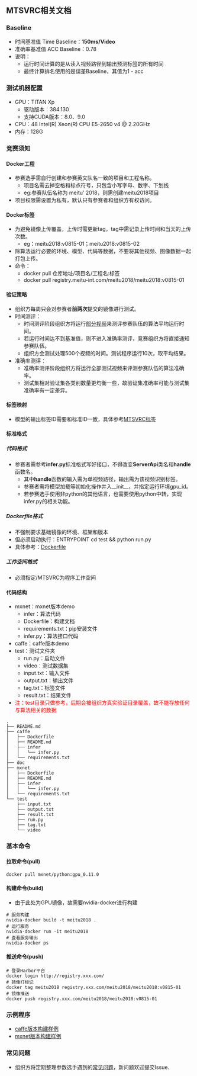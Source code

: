 ## MTSVRC相关文档

### Baseline
* 时间基准值 Time Baseline：**150ms/Video**
* 准确率基准值 ACC Baseline：0.78
* 说明：
    - 运行时间计算的是从读入视频路径到输出预测标签的所有时间
    - 最终计算排名使用的是误差Baseline，其值为1 - acc

### 测试机器配置
* GPU：TITAN Xp
    - 驱动版本：384.130
    - 支持CUDA版本：8.0、9.0
* CPU：48 Intel(R) Xeon(R) CPU E5-2650 v4 @ 2.20GHz
* 内存：128G

### 竞赛须知
#### Docker工程
* 参赛选手需自行创建和参赛英文队名一致的项目和工程名称。
    - 项目名需去掉空格和标点符号，只包含小写字母、数字、下划线
    - eg:参赛队伍名称为 meitu’ 2018，则需创建meitu2018项目
* 项目权限需设置为私有，默认只有参赛者和组织方有权访问。
    
#### Docker标签
* 为避免镜像上传覆盖，上传时需更新tag，tag中需记录上传时间和当天的上传次数。
    - eg：meitu2018:v0815-01；meitu2018:v0815-02
* 除算法运行必要的环境、模型、代码等数据，不要将其他视频、图像数据一起打包上传。
* 命令：
    - docker pull 仓库地址/项目名/工程名:标签
    - docker pull registry.meitu-int.com/meitu2018/meitu2018:v0815-01
 
#### 验证策略
* 组织方每周只会对参赛者**前两次**提交的镜像进行测试。
* 时间测评：
    - 时间测评阶段组织方将运行[部分视频](https://pan.baidu.com/s/19CYJWt5r_F2uZLx3WPypkg)来测评参赛队伍的算法平均运行时间。
    - 若运行时间达不到基准值，则不进入准确率测评，竞赛组织方将直接通知参赛队伍。
    - 组织方会测试处理500个视频的时间。测试程序运行10次，取平均结果。
* 准确率测评：
    - 准确率测评阶段组织方将运行全部测试视频来评测参赛队伍的算法准确率。
    - 测试集相对验证集各类别数量更均衡一些，故验证集准确率可能与测试集准确率有一定差异。

#### 标签映射
* 模型的输出标签ID需要和标准ID一致，具体参考[MTSVRC标签](doc/Tag.md)


#### 标准格式
##### 代码格式
* 参赛者需参考**infer.py**标准格式写好接口，不得改变**ServerApi**类名和**handle**函数名。
    - 其中**handle**函数的输入需为单视频路径，输出需为该视频识别标签。
    - 参赛者需将模型加载等初始化操作并入__init__，并指定运行环境gpu_id。
    - 若参赛选手使用非python的其他语言，也需要使用python中转，实现infer.py的相关功能。
    
##### Dockerfile格式
* 不强制要求基础镜像的环境、框架和版本
* 但必须启动执行：ENTRYPOINT cd test && python run.py
* 具体参考：[Dockerfile](mxnet/Dockerfile)

##### 工作空间格式
* 必须指定/MTSVRC为程序工作空间
    
#### 代码结构
* mxnet：mxnet版本demo
    - infer：算法代码
    - Dockerfile：构建文档
    - requirements.txt：pip安装文件
  - infer.py：算法接口代码
* caffe：caffe版本demo
* test：测试文件夹
    - run.py：启动文件
	- video：测试数据集
    - input.txt：输入文件
    - output.txt：输出文件
    - tag.txt：标签文件
    - result.txt：结果文件
* <font color="red">注：test目录只做参考，后期会被组织方真实验证目录覆盖，故不能存放任何与算法相关的数据</font>

```
.
├── README.md
├── caffe
│   ├── Dockerfile
│   ├── README.md
│   ├── infer
│   │   └── infer.py
│   └── requirements.txt
├── doc
├── mxnet
│   ├── Dockerfile
│   ├── README.md
│   ├── infer
│   │   └── infer.py
│   └── requirements.txt
└── test
    ├── input.txt
    ├── output.txt
    ├── result.txt
    ├── run.py
    ├── tag.txt
    └── video
```

### 基本命令
#### 拉取命令(pull)
```
docker pull mxnet/python:gpu_0.11.0
```

#### 构建命令(build)
* 由于此处为GPU镜像，故需要nvidia-docker进行构建

```
# 服务构建
nvidia-docker build -t meitu2018 .
# 运行服务
nvidia-docker run -it meitu2018
# 查看服务输出
nvidia-docker ps
```

#### 推送命令(push)
```
# 登录Harbor平台
docker login http://registry.xxx.com/ 
# 镜像打标记    				
docker tag meitu2018 registry.xxx.com/meitu2018/meitu2018:v0815-01
# 镜像推送   	
docker push registry.xxx.com/meitu2018/meitu2018:v0815-01		
```

### 示例程序
* [caffe版本构建样例](caffe/README.md)
* [mxnet版本构建样例](mxnet/README.md)


### 常见问题
* 组织方将定期整理参数选手遇到的[常见问题](doc/FAQ.md)，新问题欢迎提交Issue.
